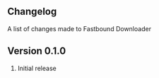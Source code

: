 Changelog
---------
A list of changes made to Fastbound Downloader

Version 0.1.0
-------------

1. Initial release
